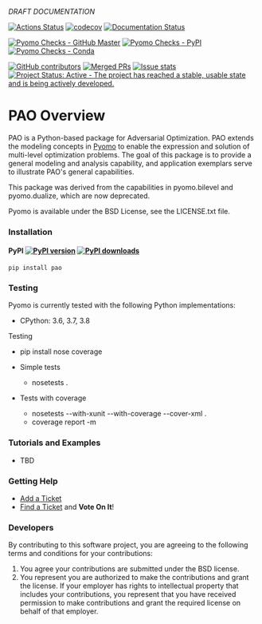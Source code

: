 *DRAFT DOCUMENTATION*

[![Actions Status](https://github.com/pyomocommunity/pao/workflows/continuous-integration/github/pr/linux/badge.svg)](https://github.com/pyomocommunity/pao/actions)
[![codecov](https://codecov.io/gh/pyomocommunity/pao/branch/master/graph/badge.svg)](https://codecov.io/gh/pyomocommunity/pao)
[![Documentation Status](https://readthedocs.org/projects/pao/badge/?version=latest)](http://pao.readthedocs.org/en/latest/)

[![Pyomo Checks - GitHub Master](https://github.com/pyomocommunity/pao/workflows/pyomo-checks/master/badge.svg)](https://github.com/pyomocommunity/pao/actions)
[![Pyomo Checks - PyPI](https://github.com/pyomocommunity/pao/workflows/pyomo-checks/pypi/badge.svg)](https://github.com/pyomocommunity/pao/actions)
[![Pyomo Checks - Conda](https://github.com/pyomocommunity/pao/workflows/pyomo-checks/conda/badge.svg)](https://github.com/pyomocommunity/pao/actions)

[![GitHub contributors](https://img.shields.io/github/contributors/pyomocommunity/pao.svg)](https://github.com/pyomocommunity/pao/graphs/contributors)
[![Merged PRs](https://img.shields.io/github/issues-pr-closed-raw/pyomocommunity/pao.svg?label=merged+PRs)](https://github.com/pyomocommunity/pao/pulls?q=is:pr+is:merged)
[![Issue stats](http://isitmaintained.com/badge/resolution/pyomocommunity/pao.svg)](http://isitmaintained.com/project/pyomocommunity/pao)
[![Project Status: Active - The project has reached a stable, usable state and is being actively developed.](http://www.repostatus.org/badges/latest/active.svg)](http://www.repostatus.org/#active)

# PAO Overview

PAO is a Python-based package for Adversarial Optimization.  PAO extends the modeling concepts in [Pyomo](https://github.com/Pyomo/pyomo) to enable the expression and solution of multi-level optimization problems. The goal of this package is to provide a general modeling and analysis capability, and application exemplars serve to illustrate PAO's general capabilities.

This package was derived from the capabilities in pyomo.bilevel and pyomo.dualize, which are now deprecated.

Pyomo is available under the BSD License, see the LICENSE.txt file.

### Installation

#### PyPI [![PyPI version](https://img.shields.io/pypi/v/pao.svg?maxAge=3600)](https://pypi.org/project/pao/) [![PyPI downloads](https://img.shields.io/pypi/dm/pao.svg?maxAge=21600)](https://pypistats.org/packages/pao)

    pip install pao
    
### Testing

Pyomo is currently tested with the following Python implementations:

* CPython: 3.6, 3.7, 3.8

Testing 

* pip install nose coverage

* Simple tests

  * nosetests .

* Tests with coverage

  * nosetests --with-xunit --with-coverage --cover-xml .
  * coverage report -m

### Tutorials and Examples

* TBD

### Getting Help

* [Add a Ticket](https://github.com/pyomocommunity/pao/issues/new)
* [Find a Ticket](https://github.com/pyomocommunity/pao/issues) and **Vote On It**!

### Developers

By contributing to this software project, you are agreeing to the following terms and conditions for your contributions:

1. You agree your contributions are submitted under the BSD license. 
2. You represent you are authorized to make the contributions and grant the license. If your employer has rights to intellectual property that includes your contributions, you represent that you have received permission to make contributions and grant the required license on behalf of that employer.


